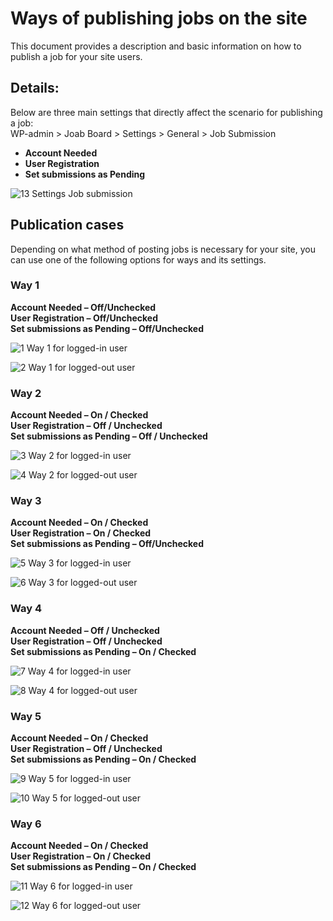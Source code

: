 # Ways of publishing jobs on the site

This document provides a description and basic information on how to publish a job for your site users.

## Details:

Below are three main settings that directly affect the scenario for publishing a job:<br>
WP-admin > Joab Board > Settings > General > Job Submission

- **Account Needed**
- **User Registration**
- **Set submissions as Pending**

![13  Settings Job submission](https://user-images.githubusercontent.com/28895658/224971057-122b3626-11a8-4be2-9598-7debaf83e906.jpg)

## Publication cases

Depending on what method of posting jobs is necessary for your site, you can use one of the following options for ways and its settings.

### Way 1

**Account Needed – Off/Unchecked** <br>
**User Registration – Off/Unchecked** <br>
**Set submissions as Pending – Off/Unchecked**

![1  Way 1 for logged-in user](https://user-images.githubusercontent.com/28895658/224972900-9c2918b8-5116-417a-a083-acec901b3dca.jpg)

![2  Way 1 for logged-out user](https://user-images.githubusercontent.com/28895658/224973144-dde4401b-f5c6-4e8b-9d6e-c158b16642de.jpg)

### Way 2

**Account Needed – On / Checked** <br>
**User Registration – Off / Unchecked** <br>
**Set submissions as Pending – Off / Unchecked**

![3  Way 2 for logged-in user](https://user-images.githubusercontent.com/28895658/224974524-d26344bd-fd06-4dbd-814c-e7774c291646.jpg)

![4  Way 2 for logged-out user](https://user-images.githubusercontent.com/28895658/224974663-88291ea6-7d96-4abd-ad29-2e8d8a242325.jpg)

### Way 3

**Account Needed – On / Checked** <br>
**User Registration – On / Checked** <br>
**Set submissions as Pending – Off/Unchecked**

![5  Way 3 for logged-in user](https://user-images.githubusercontent.com/28895658/224975470-d9c6c3fc-1cbc-4c99-9481-892f0158c680.jpg)

![6  Way 3 for logged-out user](https://user-images.githubusercontent.com/28895658/224975759-273e802e-0f33-4180-a399-39266a29bbd0.jpg)

### Way 4

**Account Needed – Off / Unchecked** <br>
**User Registration – Off / Unchecked** <br>
**Set submissions as Pending – On / Checked**

![7  Way 4 for logged-in user](https://user-images.githubusercontent.com/28895658/224976674-0f6a417b-e985-4b5f-a4db-bc57336bb7a8.jpg)

![8  Way 4 for logged-out user](https://user-images.githubusercontent.com/28895658/224976905-4ae64ca6-230b-4f70-b43a-bac5ce101787.jpg)

### Way 5

**Account Needed – On / Checked** <br>
**User Registration – Off / Unchecked** <br> 
**Set submissions as Pending – On / Checked**

![9  Way 5 for logged-in user](https://user-images.githubusercontent.com/28895658/224978384-b4f10e6e-c1e6-4a61-b368-2965ba08d3f5.jpg)

![10  Way 5 for logged-out user](https://user-images.githubusercontent.com/28895658/224979012-0bae4bd7-d8f3-4f0a-ba90-08943837ba43.jpg)

### Way 6

**Account Needed – On / Checked** <br>
**User Registration – On / Checked** <br> 
**Set submissions as Pending – On / Checked**

![11  Way 6 for logged-in user](https://user-images.githubusercontent.com/28895658/224980304-d0fe9041-cd88-4572-b70d-af7b9244744a.jpg)

![12  Way 6 for logged-out user](https://user-images.githubusercontent.com/28895658/224980388-06752ef9-9f86-4f3f-9c1d-ee55639ed8a5.jpg)


